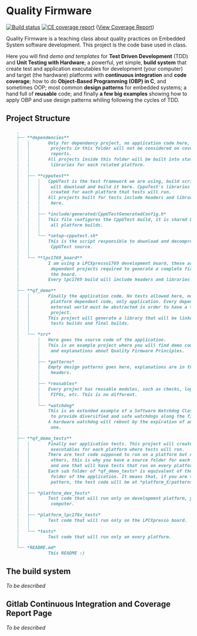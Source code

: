 # Quality Firmware

[![Build status](https://gitlab.com/felipe-lavratti/quality-firmware-exemples/badges/master/build.svg)](https://gitlab.com/felipe-lavratti/quality-firmware-exemples/pipelines)
[![CE coverage report](https://gitlab.com/felipe-lavratti/quality-firmware-exemples/badges/master/coverage.svg)](https://felipe-lavratti.gitlab.io/quality-firmware-exemples/)
([View Coverage Report](https://felipe-lavratti.gitlab.io/quality-firmware-exemples/))

Quality Firmware is a teaching class about quality practices on Embedded System software development. This project is the code base used in class.

Here you will find *demo and templates* for **Test Driven Development** (TDD) and **Unit Testing with Hardware**; a powerful, yet simple, **build system** that create test and application executables for development (your computer) and target (the hardware) platforms with **continuous integration** and **code coverage**; how to do **Object-Based Programming (OBP) in C**, and sometimes OOP; most common **design patterns** for embedded systems; a hand full of **reusable** code; and finally **a few big examples** showing how to apply OBP and use design patterns whiling following the cycles of TDD.  


## Project Structure

```md
    .
    ├── **dependencies**
    │   │       Only for dependency project, no application code here,
    │   │        projects in this folder will not be considered on coverage
    │   │        reports.
    │   │       All projects inside this folder will be built into static
    │   │        libraries for each related platform.
    │   │
    │   ├── **cpputest**
    │   │   │   CppUTest is the test framework we are using, build scripts
    │   │   │    will download and build it here. CppuTest's libraries are
    │   │   │    created for each platform that tests will run.
    │   │   │   All projects built for tests include headers and libraries from
    │   │   │    here.
    │   │   │
    │   │   ├── *include/generated/CppUTestGeneratedConfig.h*
    │   │   │   This file configures the CppUTest build, it is shared between
    │   │   │    all platform builds.
    │   │   │
    │   │   └── *setup-cpputest.sh*
    │   │       This is the script responsible to download and decompress
    │   │        CppUTest source.
    │   │
    │   └── **lpc1769_board**
    │           I am using a LPCXpresso1769 development board, these are the
    │            dependent projects required to generate a complete firmware to
    │            the board.
    │           Every lpc1769 build will include headers and libraries here.
    │
    ├── **qf_demo**
    │   │       Finally the application code. No tests allowed here, nor
    │   │        platform dependent code, only application. Every dependency to
    │   │        external world must be abstracted in order to have a testable
    │   │        project.
    │   │       This project will generate a library that will be linked against
    │   │        tests builds and final builds.
    │   │
    │   └── *src*
    │       │   Here goes the source code of the application.
    │       │   This is an example project where you will find demo code
    │       │    and explanations about Quality Firmware Principles.
    │       │
    │       ├── *patterns*
    │       │   Empty design patterns goes here, explanations are in the
    │       │    headers.
    │       │
    │       ├── *reusables*
    │       │   Every project has reusable modules, such as checks, logs,
    │       │    FIFOs, etc. This is no different.
    │       │
    │       └── *watchdog*
    │           This is an extended example of a Software Watchdog Class created
    │            to provide diversified and safe watchdogs along the firwmare.
    │           A hardware watchdog will reboot by the expiration of any soft
    │            one.
    │
    ├── **qf_demo_tests**
    │   │       Finally our application tests. This project will create
    │   │        executables for each platform where tests will run.
    │   │       There are test code supposed to run on a platform but not on the
    │   │        others, this is why you have a source folder for each platform
    │   │        and one that will have tests that run on every platforms.
    │   │       Each sub folder of *qf_demo_tests* is equivalent of the *src*
    │   │        folder of the application. It means that, if you are testing a
    │   │        pattern, the test code will be at *platform_X/patterns/*.
    │   │
    │   ├── *platform_dev_tests*
    │   │       Test code that will run only on development platform, your
    │   │        computer.
    │   │
    │   ├── *platform_lpc176x_tests*
    │   │       Test code that will run only on the LPCXpresso board.
    │   │
    │   └── *tests*
    │           Test code that will run only on every platform.
    │
    └── *README.md*
                This README :)
```

## The build system

*To be described*

## Gitlab Continuous Integration and Coverage Report Page

*To be described*
